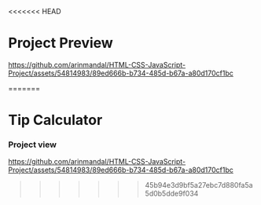 <<<<<<< HEAD
# Project Preview

https://github.com/arinmandal/HTML-CSS-JavaScript-Project/assets/54814983/89ed666b-b734-485d-b67a-a80d170cf1bc

=======
# Tip Calculator
### Project view

https://github.com/arinmandal/HTML-CSS-JavaScript-Project/assets/54814983/89ed666b-b734-485d-b67a-a80d170cf1bc

>>>>>>> 45b94e3d9bf5a27ebc7d880fa5a5d0b5dde9f034
